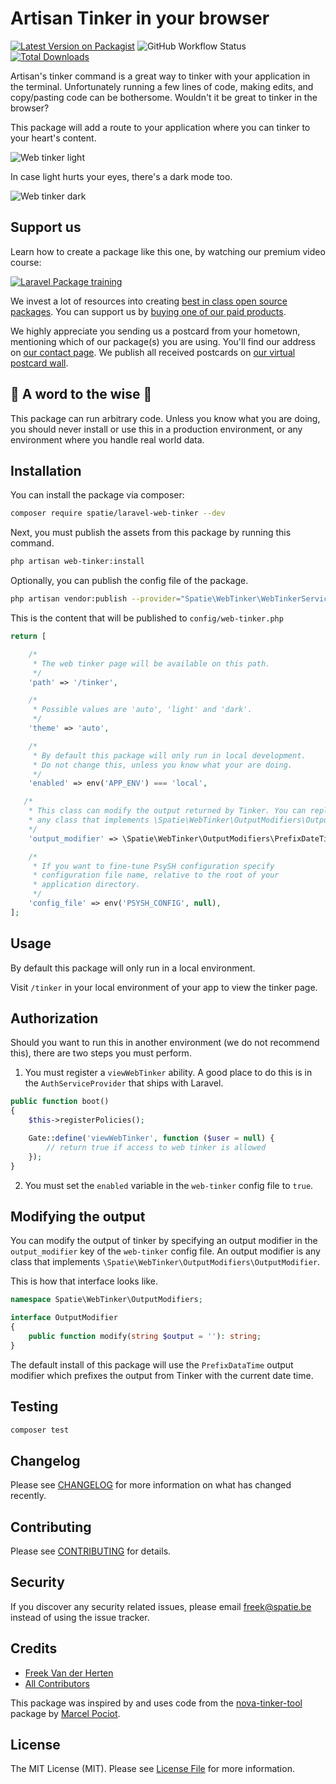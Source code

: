 # Artisan Tinker in your browser

[![Latest Version on Packagist](https://img.shields.io/packagist/v/spatie/laravel-web-tinker.svg?style=flat-square)](https://packagist.org/packages/spatie/laravel-web-tinker)
![GitHub Workflow Status](https://img.shields.io/github/workflow/status/spatie/laravel-web-tinker/run-tests?label=tests)
[![Total Downloads](https://img.shields.io/packagist/dt/spatie/laravel-web-tinker.svg?style=flat-square)](https://packagist.org/packages/spatie/laravel-web-tinker)

Artisan's tinker command is a great way to tinker with your application in the terminal. Unfortunately running a few lines of code, making edits, and copy/pasting code can be bothersome. Wouldn't it be great to tinker in the browser?

This package will add a route to your application where you can tinker to your heart's content.

![Web tinker light](https://spatie.github.io/laravel-web-tinker/light.png)

In case light hurts your eyes, there's a dark mode too.

![Web tinker dark](https://spatie.github.io/laravel-web-tinker/dark.png)

## Support us

Learn how to create a package like this one, by watching our premium video course:

[![Laravel Package training](https://spatie.be/github/package-training.jpg)](https://laravelpackage.training)

We invest a lot of resources into creating [best in class open source packages](https://spatie.be/open-source). You can support us by [buying one of our paid products](https://spatie.be/open-source/support-us).

We highly appreciate you sending us a postcard from your hometown, mentioning which of our package(s) you are using. You'll find our address on [our contact page](https://spatie.be/about-us). We publish all received postcards on [our virtual postcard wall](https://spatie.be/open-source/postcards).

## 🚨 A word to the wise 🚨

This package can run arbitrary code. Unless you know what you are doing, you should never install or use this in a production environment, or any environment where you handle real world data.

## Installation

You can install the package via composer:

```bash
composer require spatie/laravel-web-tinker --dev
```

Next, you must publish the assets from this package by running this command.

```bash
php artisan web-tinker:install
```

Optionally, you can publish the config file of the package.

```bash
php artisan vendor:publish --provider="Spatie\WebTinker\WebTinkerServiceProvider" --tag="config"
```

This is the content that will be published to `config/web-tinker.php`

```php
return [

    /*
     * The web tinker page will be available on this path.
     */
    'path' => '/tinker',

    /*
     * Possible values are 'auto', 'light' and 'dark'.
     */
    'theme' => 'auto',

    /*
     * By default this package will only run in local development.
     * Do not change this, unless you know what your are doing.
     */
    'enabled' => env('APP_ENV') === 'local',

   /*
    * This class can modify the output returned by Tinker. You can replace this with
    * any class that implements \Spatie\WebTinker\OutputModifiers\OutputModifier.
    */
    'output_modifier' => \Spatie\WebTinker\OutputModifiers\PrefixDateTime::class,

    /*
     * If you want to fine-tune PsySH configuration specify
     * configuration file name, relative to the root of your
     * application directory.
     */
    'config_file' => env('PSYSH_CONFIG', null),
];
```

## Usage

By default this package will only run in a local environment.

Visit `/tinker` in your local environment of your app to view the tinker page.

## Authorization

Should you want to run this in another environment (we do not recommend this), there are two steps you must perform.

1. You must register a `viewWebTinker` ability. A good place to do this is in the `AuthServiceProvider` that ships with Laravel.

```php
public function boot()
{
    $this->registerPolicies();

    Gate::define('viewWebTinker', function ($user = null) {
        // return true if access to web tinker is allowed
    });
}
```

2. You must set the `enabled` variable in the `web-tinker` config file to `true`.

## Modifying the output

You can modify the output of tinker by specifying an output modifier in the `output_modifier` key of the `web-tinker` config file. An output modifier is any class that implements `\Spatie\WebTinker\OutputModifiers\OutputModifier`.

This is how that interface looks like.

```php
namespace Spatie\WebTinker\OutputModifiers;

interface OutputModifier
{
    public function modify(string $output = ''): string;
}
```

The default install of this package will use the `PrefixDataTime` output modifier which prefixes the output from Tinker with the current date time.

## Testing

``` bash
composer test
```

## Changelog

Please see [CHANGELOG](CHANGELOG.md) for more information on what has changed recently.

## Contributing

Please see [CONTRIBUTING](CONTRIBUTING.md) for details.

## Security

If you discover any security related issues, please email freek@spatie.be instead of using the issue tracker.

## Credits

- [Freek Van der Herten](https://github.com/freekmurze)
- [All Contributors](../../contributors)

This package was inspired by and uses code from the [nova-tinker-tool](https://github.com/beyondcode/nova-tinker-tool) package by [Marcel Pociot](https://github.com/mpociot).

## License

The MIT License (MIT). Please see [License File](LICENSE.md) for more information.
